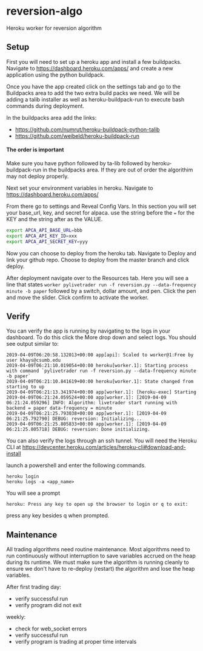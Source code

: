 # reversion-algo
Heroku worker for reversion algorithm

## Setup
First you will need to set up a heroku app and install a few buildpacks.
Navigate to https://dashboard.heroku.com/apps/ and create a new application using the python buildpack.

Once you have the app created click on the settings tab and go to the Buildpacks area to add the two extra build packs we need.
We will be adding a talib installer as well as heroku-buildpack-run to execute bash commands during deployment.

In the buildpacks area add the links:
- https://github.com/numrut/heroku-buildpack-python-talib
- https://github.com/weibeld/heroku-buildpack-run
#### The order is important
Make sure you have python followed by ta-lib followed by heroku-buildpack-run in the buildpacks area.
If they are out of order the algorithim may not deploy properly.

Next set your environment variables in heroku.
Navigate to https://dashboard.heroku.com/apps/

From there go to settings and Reveal Config Vars.
In this section you will set your base_url, key, and secret for alpaca.
use the string before the `=` for the KEY and the string after as the VALUE.
```sh
export APCA_API_BASE_URL=bbb
export APCA_API_KEY_ID=xxx
export APCA_API_SECRET_KEY=yyy
```
Now you can choose to deploy from the heroku tab.
Navigate to Deploy and link your github repo.
Choose to deploy from the master branch and click deploy.

After deployment navigate over to the Resources tab.
Here you will see a line that states 
`worker pylivetrader run -f reversion.py --data-frequency minute -b paper` followed by a switch, dollar amount, and pen.
Click the pen and move the slider. Click confirm to activate the worker.

## Verify
You can verify the app is running by navigating to the logs in your dashboard. 
To do this click the More drop down and select logs.
You should see output similar to:
```
2019-04-09T06:20:58.132013+00:00 app[api]: Scaled to worker@1:Free by user khays@csumb.edu
2019-04-09T06:21:10.019054+00:00 heroku[worker.1]: Starting process with command `pylivetrader run -f reversion.py --data-frequency minute -b paper`
2019-04-09T06:21:10.841619+00:00 heroku[worker.1]: State changed from starting to up
2019-04-09T06:21:13.341974+00:00 app[worker.1]: [heroku-exec] Starting
2019-04-09T06:21:24.059524+00:00 app[worker.1]: [2019-04-09 06:21:24.059296] INFO: Algorithm: livetrader start running with backend = paper data-frequency = minute
2019-04-09T06:21:25.793038+00:00 app[worker.1]: [2019-04-09 06:21:25.792790] DEBUG: reversion: Initializing...
2019-04-09T06:21:25.805833+00:00 app[worker.1]: [2019-04-09 06:21:25.805718] DEBUG: reversion: Done initializing.
```

You can also verify the logs through an ssh tunnel.
You will need the Heroku CLI at https://devcenter.heroku.com/articles/heroku-cli#download-and-install

launch a powershell and enter the following commands.
```
heroku login
heroku logs -a <app_name>
```
You will see a prompt 
```
heroku: Press any key to open up the browser to login or q to exit:
```
press any key besides q when prompted.

## Maintenance
All trading algorithms need routine maintenance.
Most algorithms need to run continuously without interruption to save variables accrued on the heap during its runtime.
We must make sure the algorithm is running cleanly to ensure we don't have to re-deploy (restart) the algorithm and lose the heap variables. 

After first trading day:
- verify successful run
- verify program did not exit

weekly:
- check for web_socket errors
- verify successful run
- verify program is trading at proper time intervals

